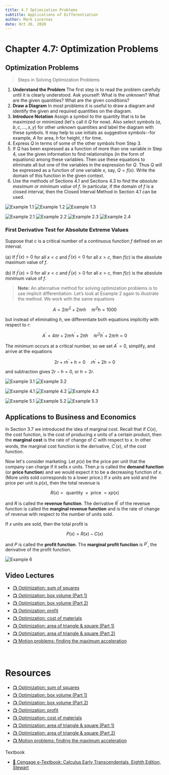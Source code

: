 ```yaml
---
title: 4.7 Optimization Problems
subtitle: Applications of Differentiation
author: Mark Lucernas
date: Oct 26, 2020
---
```



# Chapter 4.7: Optimization Problems

## Optimization Problems

> Steps in Solving Optimization Problems

1. **Understand the Problem** The first step is to read the problem carefully
   until it is clearly understood. Ask yourself: What is the unknown? What are
   the given quantities? What are the given conditions?
2. **Draw a Diagram** In most problems it is useful to draw a diagram and
   identify the given and required quantities on the diagram.
3. **Introduce Notation** Assign a symbol to the quantity that is to be
   maximized or minimized (let's call it $Q$ for now). Also select symbols $(a,
   b, c, ..., x, y)$ for other unknown quantities and label the diagram with
   these symbols. It may help to use initials as suggestive symbols--for
   example, $A$ for area, $h$ for height, $t$ for time.
4. Express $Q$ in terms of some of the other symbols from Step 3.
5. If $Q$ has been expressed as a function of more than one variable in Step 4,
   use the given information to find relationships (in the form of equations)
   among these variables. Then use these equations to eliminate all but one of
   the variables in the expression for $Q$. Thus $Q$ will be expressed as a
   function of one variable $x$, say, $Q = f(x)$. Write the domain of this
   function in the given context.
6. Use the methods of Sections 4.1 and Sections 4.3 to find the _absolute
   maximum_ or _minimum value_ of $f$. In particular, if the domain of $f$ is a
   closed interval, then the Closed Interval Method in Section 4.1 can be used.

![Example 1.1](../../../../../files/fall-2020/MATH-150/chapter-4/4.7_example-1.1.png)
![Example 1.2](../../../../../files/fall-2020/MATH-150/chapter-4/4.7_example-1.2.png)
![Example 1.3](../../../../../files/fall-2020/MATH-150/chapter-4/4.7_example-1.3.png)

![Example 2.1](../../../../../files/fall-2020/MATH-150/chapter-4/4.7_example-2.1.png)
![Example 2.2](../../../../../files/fall-2020/MATH-150/chapter-4/4.7_example-2.2.png)
![Example 2.3](../../../../../files/fall-2020/MATH-150/chapter-4/4.7_example-2.3.png)
![Example 2.4](../../../../../files/fall-2020/MATH-150/chapter-4/4.7_example-2.4.png)

### First Derivative Test for Absolute Extreme Values

Suppose that $c$ is a critical number of a continuous function $f$ defined on an
interval.

(a) If $f^{\prime}(x) > 0$ for all $x < c$ and $f^{\prime}(x) < 0$ for all $x >
c$, then $f(c)$ is the absolute maximum value of $f$.

(b) If $f^{\prime}(x) > 0$ for all $x < c$ and $f^{\prime}(x) > 0$ for all $x >
c$, then $f(c)$ is the absolute minimum value of $f$.


> **Note:** An alternative method for solving optimization problems is to use
implicit differentiation. Let’s look at Example 2 again to illustrate the
method. We work with the same equations

$$
A = 2 \pi r^{2} + 2 \pi rh \;\;\;\;\; \pi r^{2}h = 1000
$$

but instead of eliminating $h$, we differentiate both equations implicitly with
respect to $r$:

$$
A^{\prime} = 4 \pi r + 2 \pi rh^{\prime} + 2 \pi h \;\;\;\;\; \pi r^{2}h^{\prime} + 2 \pi rh = 0
$$

The minimum occurs at a critical number, so we set $A^{\prime} = 0$, simplify,
and arrive at the equations

$$
2r + rh^{\prime} + h = 0 \;\;\;\;\; rh^{\prime} + 2h = 0
$$

and subtraction gives $2r - h = 0$, or $h = 2r$.

![Example 3.1](../../../../../files/fall-2020/MATH-150/chapter-4/4.7_example-3.1.png)
![Example 3.2](../../../../../files/fall-2020/MATH-150/chapter-4/4.7_example-3.2.png)

![Example 4.1](../../../../../files/fall-2020/MATH-150/chapter-4/4.7_example-4.1.png)
![Example 4.2](../../../../../files/fall-2020/MATH-150/chapter-4/4.7_example-4.2.png)
![Example 4.3](../../../../../files/fall-2020/MATH-150/chapter-4/4.7_example-4.3.png)

![Example 5.1](../../../../../files/fall-2020/MATH-150/chapter-4/4.7_example-5.1.png)
![Example 5.2](../../../../../files/fall-2020/MATH-150/chapter-4/4.7_example-5.2.png)
![Example 5.3](../../../../../files/fall-2020/MATH-150/chapter-4/4.7_example-5.3.png)

## Applications to Business and Economics

In Section 3.7 we introduced the idea of marginal cost. Recall that if $C(x)$,
the cost function, is the cost of producing $x$ units of a certain product, then
the **marginal cost** is the rate of change of $C$ with respect to $x$. In other
words, the marginal cost function is the derivative, $C^{\prime}(x)$, of the
cost function.

Now let's consider marketing. Let $p(x)$ be the price per unit that the company
can charge if it sells $x$ units. Then $p$ is called the **demand function** (or
**price function**) and we would expect it to be a decreasing function of $x$.
(More units sold corresponds to a lower price.) If $x$ units are sold and the
price per unit is $p(x)$, then the total revenue is

$$
R(x) = \text{ quantity } \times \text{ price } = xp(x)
$$

and $R$ is called the **revenue function**. The derivative $R^{\prime}$ of the
revenue function is called the **marginal revenue function** and is the rate of
change of revenue with respect to the number of units sold.

If $x$ units are sold, then the total profit is

$$
P(x) = R(x) - C(x)
$$

and $P$ is called the **profit function**. The **marginal profit function** is
$P^{\prime}$, the derivative of the profit function.

![Example 6](../../../../../files/fall-2020/MATH-150/chapter-4/4.7_example-6.png)

## Video Lectures

- [📺 Optimization: sum of squares](https://www.khanacademy.org/math/ap-calculus-ab/ab-diff-analytical-applications-new/ab-5-11/v/minimizing-sum-of-squares)
- [📺 Optimization: box volume (Part 1)](https://www.khanacademy.org/math/ap-calculus-ab/ab-diff-analytical-applications-new/ab-5-11/v/optimizing-box-volume-graphically)
- [📺 Optimization: box volume (Part 2)](https://www.khanacademy.org/math/ap-calculus-ab/ab-diff-analytical-applications-new/ab-5-11/v/optimizing-box-volume-analytically)
- [📺 Optimization: profit](https://www.khanacademy.org/math/ap-calculus-ab/ab-diff-analytical-applications-new/ab-5-11/v/optimizing-profit-at-a-shoe-factory)
- [📺 Optimization: cost of materials](https://www.khanacademy.org/math/ap-calculus-ab/ab-diff-analytical-applications-new/ab-5-11/v/minimizing-the-cost-of-a-storage-container)
- [📺 Optimization: area of triangle & square (Part 1)](https://www.khanacademy.org/math/ap-calculus-ab/ab-diff-analytical-applications-new/ab-5-11/v/expression-for-combined-area-of-triangle-and-square)
- [📺 Optimization: area of triangle & square (Part 2)](https://www.khanacademy.org/math/ap-calculus-ab/ab-diff-analytical-applications-new/ab-5-11/v/minimizing-combined-area)
- [📺 Motion problems: finding the maximum acceleration](https://www.khanacademy.org/math/ap-calculus-ab/ab-diff-analytical-applications-new/ab-5-11/v/rectilinear-motion-example-maximum-acceleration)

<br>

# Resources

- [📺 Optimization: sum of squares](https://www.khanacademy.org/math/ap-calculus-ab/ab-diff-analytical-applications-new/ab-5-11/v/minimizing-sum-of-squares)
- [📺 Optimization: box volume (Part 1)](https://www.khanacademy.org/math/ap-calculus-ab/ab-diff-analytical-applications-new/ab-5-11/v/optimizing-box-volume-graphically)
- [📺 Optimization: box volume (Part 2)](https://www.khanacademy.org/math/ap-calculus-ab/ab-diff-analytical-applications-new/ab-5-11/v/optimizing-box-volume-analytically)
- [📺 Optimization: profit](https://www.khanacademy.org/math/ap-calculus-ab/ab-diff-analytical-applications-new/ab-5-11/v/optimizing-profit-at-a-shoe-factory)
- [📺 Optimization: cost of materials](https://www.khanacademy.org/math/ap-calculus-ab/ab-diff-analytical-applications-new/ab-5-11/v/minimizing-the-cost-of-a-storage-container)
- [📺 Optimization: area of triangle & square (Part 1)](https://www.khanacademy.org/math/ap-calculus-ab/ab-diff-analytical-applications-new/ab-5-11/v/expression-for-combined-area-of-triangle-and-square)
- [📺 Optimization: area of triangle & square (Part 2)](https://www.khanacademy.org/math/ap-calculus-ab/ab-diff-analytical-applications-new/ab-5-11/v/minimizing-combined-area)
- [📺 Motion problems: finding the maximum acceleration](https://www.khanacademy.org/math/ap-calculus-ab/ab-diff-analytical-applications-new/ab-5-11/v/rectilinear-motion-example-maximum-acceleration)

Textbook

+ [📄 Cengage e-Textbook: Calculus Early Transcendentals, Eighth Edition, Stewart](https://webassign.com/)

